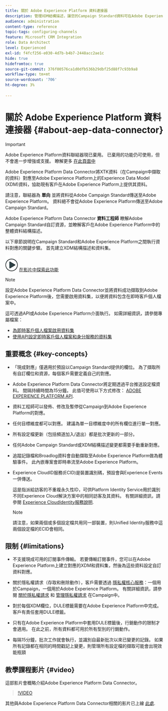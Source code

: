 ```yaml
---
title: 關於 Adobe Experience Platform 資料連接器
description: 管理XDM結構描述，讓您的Campaign Standard資料可在Adobe Experience Platform上使用。
audience: administration
content-type: reference
topic-tags: configuring-channels
feature: Microsoft CRM Integration
role: Data Architect
level: Experienced
exl-id: f4fcf256-e030-4d7b-b4b7-2448acc2ae1c
hide: true
hidefromtoc: true
source-git-commit: 376f00576ca1d0dfb536b29dbf25d88f7c93b9a8
workflow-type: tm+mt
source-wordcount: '706'
ht-degree: 3%

---
```


# 關於 Adobe Experience Platform 資料連接器 {#about-aep-data-connector}

>[!IMPORTANT]
>
>Adobe Experience Platform資料聯結器現已棄用。 已棄用的功能仍可使用，但不會進一步增強或支援。 瞭解更多 [在此頁面中](../../rn/using/deprecated-features.md)

Adobe Experience Platform Data Connector將XTK資料（在Campaign中擷取的資料）對應至Adobe Experience Platform上的Experience Data Model (XDM)資料，協助現有客戶在Adobe Experience Platform上提供其資料。

請注意，聯結器為 **單向** 並將資料從Adobe Campaign Standard傳送至Adobe Experience Platform。 資料絕不會從Adobe Experience Platform傳送至Adobe Campaign Standard。

Adobe Experience Platform Data Connector **資料工程師** 瞭解Adobe Campaign Standard自訂資源，並瞭解客戶在Adobe Experience Platform中的整體資料結構描述。

以下章節說明在Campaign Standard和Adobe Experience Platform之間執行資料對應的關鍵步驟。 首先建立XDM結構描述和資料集。

![](assets/do-not-localize/how-to-video.png) [在影片中探索此功能](#video)

>[!NOTE]
>設定Adobe Experience Platform Data Connector並將資料成功擷取到Adobe Experience Platform後，您需要啟用資料集，以便將資料包含在即時客戶個人檔案中。
>
>這可透過API或Adobe Experience Platform介面執行。 如需詳細資訊，請參閱專屬檔案：
>
>* [為即時客戶個人檔案啟用資料集](https://experienceleague.adobe.com/docs/experience-platform/rtcdp/datasets/dataset.html)
>* [使用API設定即時客戶個人檔案和身分服務的資料集](https://experienceleague.adobe.com/docs/experience-platform/catalog/api/getting-started.html)

## 重要概念 {#key-concepts}

* 「現成對應」僅適用於預設以Campaign Standard提供的欄位。 為了擷取所有自訂欄位和資源，每個客戶需要定義自己的對應。

* Adobe Experience Platform Data Connector將定期透過平台推送設定檔資料&#x200B;。 間隔持續時間為15分鐘。 此值可使用以下方式修改： [ADOBE EXPERIENCE PLATFORM API](https://experienceleague.adobe.com/docs/experience-platform/ingestion/home.html).

* 資料工程師可以發佈、修改及暫停從Campaign到Adobe Experience Platform的對應。

* 任何目標維度都可以對應。 建議為單一目標維度中的所有欄位進行單一對應。

* 所有設定檔更新（包括頻道加入/退出）都是批次更新的一部分。

* 任何Adobe Campaign Standard或XDM結構描述變更都需要手動重新對應&#x200B;。

* 追蹤記錄檔和Broadlog資料會自動擷取至Adobe Experience Platform做為體驗事件。 此內嵌專案會即時串流至Adobe Experience Platform。

* Experience CloudID服務(ECID)是裝置識別碼，預設會與Experience Events一併傳送。

  這是指派給訪客的不重複永久性ID，可供Platform Identity Service用於識別不同Experience Cloud解決方案中的相同訪客及其資料。 有關詳細資訊，請參閱 [Experience CloudIdentity服務說明](https://experienceleague.adobe.com/docs/id-service/using/home.html).

  >[!NOTE]
  >
  >請注意，如果兩個或多個設定檔共用同一部裝置，則Unified Identity服務中這兩個設定檔的ECID會相同。

## 限制 {#limitations}

* 不支援現成可用的訂閱事件傳輸。 若要傳輸訂閱事件，您可以在Adobe Experience Platform上建立對應的XDM和資料集，然後為這些資料設定自訂資料對應。

* 關於隱私權請求（存取和刪除動作），客戶需要透過 [隱私權核心服務](https://experienceleague.adobe.com/docs/experience-platform/privacy/home.html#how-to-use-privacy-service-to-manage-privacy-job-requests)：一個用於Campaign，一個用於Adobe Experience Platform。 有關詳細資訊，請參閱 [關於隱私權請求](https://experienceleague.adobe.com/docs/campaign-standard/using/getting-started/privacy/privacy-requests.html?lang=zh-Hant#getting-started) 和 [管理隱私權請求](https://helpx.adobe.com/tw/campaign/kb/acs-privacy.html#ManagingPrivacyRequests) 在Campaign中。

* 對於每個XDM欄位，DULE標籤需要在Adobe Experience Platform中完成。 客戶有責任套用DULE標籤。

* 只有在Adobe Experience Platform中套用DULE標籤後，行銷動作的限制才會適用。 在此之前，所有資料都可用於所有型別的行銷動作。

* 每隔15分鐘，批次工作就會執行，並識別自最新批次以來已變更的記錄。 如果所有記錄都在相同的時間戳記上變更，則管理所有設定檔的擷取可能會出現效能瓶頸

## 教學課程影片 {#video}

這部影片會概略介紹Adobe Experience Platform Data Connector。

>[!VIDEO](https://video.tv.adobe.com/v/27304?quality=12&captions=eng)

其他與Adobe Experience Platform Data Connector相關的影片已上線 [此處](https://experienceleague.adobe.com/docs/campaign-learn/campaign-standard-tutorials/administrating/adobe-experience-platform-data-connector/understanding-the-adobe-experience-platform-data-connector.html).
